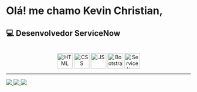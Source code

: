# Olá! me chamo Kevin Christian,

## 💻 Desenvolvedor ServiceNow

<center>
  <div style="display: inline_block"><br>
    <img align="center" alt="HTML" height="42" src="https://img.icons8.com/color/48/000000/html-5.png">
    <img align="center" alt="CSS" height="42" src="https://img.icons8.com/color/48/000000/css3.png">
    <img align="center" alt="JS" height="42" src="https://img.icons8.com/color/48/000000/javascript.png">
    <img align="center" alt="Bootstrap" height="42" src="https://res.cloudinary.com/kevinnchristian/image/upload/v1594675630/bootstrap_wnrqzq.svg">
    <img align="center" alt="ServiceNow" height="42" src="https://brandfetch.com/service-now.com?library=default&collection=logos&asset=idncwrgMSg">
  </div>
</center>

<hr/>

<div>
<a href="https://www.linkedin.com/in/kevinnchristian" target="_blank">
  <img src="https://img.shields.io/badge/-LinkedIn-%230077B5?style=for-the-badge&logo=linkedin&logoColor=white" target="_blank">
</a> 
<a href = "mailto:contact@kevinnchristian.com">
  <img src="https://img.shields.io/badge/-Email-%23333?style=for-the-badge&logo=gmail&logoColor=white" target="_blank">  
</a>
<a href = "https://wa.me/+5511954535086" target="_blank">
  <img src="https://img.shields.io/badge/-WhatsApp-%23333?style=for-the-badge&logo=whatsapp&logoColor=white" target="_blank">  
</a>
</div>
